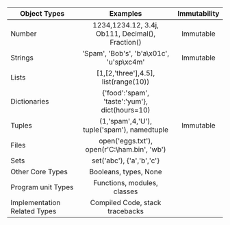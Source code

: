 | Object Types   |      Examples      | Immutability |
|----------|:-------------:|:-------------:|
| Number | 1234,1234.12, 3.4j, Ob111, Decimal(), Fraction() |Immutable|
| Strings | 'Spam', 'Bob's', 'b'a\x01c', 'u'sp\xc4m' |Immutable|
| Lists | [1,[2,'three'],4.5], list(range(10)) ||
| Dictionaries | {'food':'spam', 'taste':'yum'}, dict(hours=10) ||
| Tuples | (1,'spam',4,'U'), tuple('spam'), namedtuple |Immutable|
| Files | open('eggs.txt'), open(r'C:\ham.bin', 'wb') ||
| Sets | set('abc'), {'a','b','c'} ||
| Other Core Types | Booleans, types, None ||
| Program unit Types | Functions, modules, classes ||
| Implementation Related Types | Compiled Code, stack tracebacks ||
